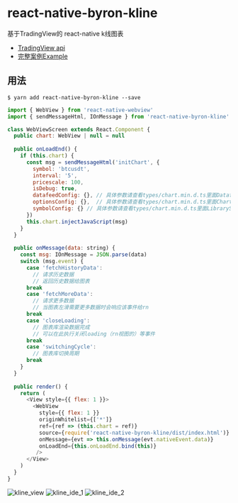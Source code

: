# react-native-byron-kline

基于TradingView的 react-native k线图表

- [TradingView api](https://b.aitrade.ga/books/tradingview/)
- [完整案例Example](https://github.com/472647301/react-native-inssues/blob/master/src/views/WebView.tsx)

## 用法
`$ yarn add react-native-byron-kline --save`

```javascript
import { WebView } from 'react-native-webview'
import { sendMessageHtml, IOnMessage } from 'react-native-byron-kline'

class WebViewScreen extends React.Component {
  public chart: WebView | null = null
  
  public onLoadEnd() {
    if (this.chart) {
      const msg = sendMessageHtml('initChart', {
        symbol: 'btcusdt',
        interval: '5',
        pricescale: 100,
        isDebug: true,
        datafeedConfig: {}, // 具体参数请查看types/chart.min.d.ts里面DatafeedConfiguration接口，或teadingview api
        optionsConfig: {},  // 具体参数请查看types/chart.min.d.ts里面ChartingLibraryWidgetOptions接口，或teadingview api
        symbolConfig: {} // 具体参数请查看types/chart.min.d.ts里面LibrarySymbolInfo接口，或teadingview api
      })
      this.chart.injectJavaScript(msg)
    }
  }
  
  public onMessage(data: string) {
    const msg: IOnMessage = JSON.parse(data)
    switch (msg.event) {
      case 'fetchHistoryData':
        // 请求历史数据
        // 返回历史数据给图表
      break
      case 'fetchMoreData':
        // 请求更多数据
        // 当图表左滑需要更多数据时会响应该事件给rn
      break
      case 'closeLoading':
        // 图表库渲染数据完成
        // 可以在此执行关闭loading（rn视图的）等事件
      break
      case 'switchingCycle':
        // 图表库切换周期
      break
    }
  }
  
  public render() {
    return (
      <View style={{ flex: 1 }}>
        <WebView
          style={{ flex: 1 }}
          originWhitelist={['*']}
          ref={ref => (this.chart = ref)}
          source={require('react-native-byron-kline/dist/index.html')}
          onMessage={evt => this.onMessage(evt.nativeEvent.data)}
          onLoadEnd={this.onLoadEnd.bind(this)}
         />
      </View>
    )
  }
}

```

![kline_view](https://github.com/472647301/react-native-inssues/blob/master/screenshots/kline_view.jpg?raw=true)
![kline_ide_1](https://github.com/472647301/react-native-inssues/blob/master/screenshots/kline_ide_1.jpg?raw=true)
![kline_ide_2](https://github.com/472647301/react-native-inssues/blob/master/screenshots/kline_ide_2.jpg?raw=true)
